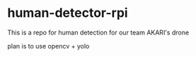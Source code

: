 # human-detector-rpi
This is a repo for human detection for our team AKARI's drone

plan is to use opencv + yolo

